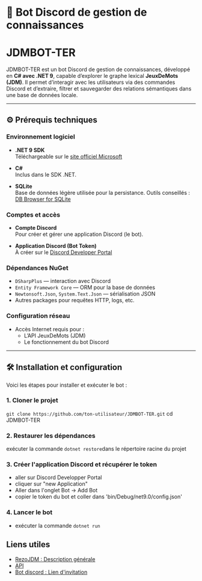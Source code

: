 # 🤖 Bot Discord de gestion de connaissances

# JDMBOT-TER

JDMBOT-TER est un bot Discord de gestion de connaissances, développé en **C# avec .NET 9**, capable d’explorer le graphe lexical **JeuxDeMots (JDM)**. Il permet d’interagir avec les utilisateurs via des commandes Discord et d’extraire, filtrer et sauvegarder des relations sémantiques dans une base de données locale.

---

## ⚙️ Prérequis techniques

### Environnement logiciel

- **.NET 9 SDK**  
  Téléchargeable sur le [site officiel Microsoft](https://dotnet.microsoft.com/en-us/download/dotnet/9.0)

- **C#**  
  Inclus dans le SDK .NET.

- **SQLite**  
  Base de données légère utilisée pour la persistance. Outils conseillés : [DB Browser for SQLite](https://sqlitebrowser.org/)

### Comptes et accès

- **Compte Discord**  
  Pour créer et gérer une application Discord (le bot).

- **Application Discord (Bot Token)**  
  À créer sur le [Discord Developer Portal](https://discord.com/developers/applications)

### Dépendances NuGet

- `DSharpPlus` — interaction avec Discord  
- `Entity Framework Core` — ORM pour la base de données  
- `Newtonsoft.Json`, `System.Text.Json` — sérialisation JSON  
- Autres packages pour requêtes HTTP, logs, etc.

### Configuration réseau

- Accès Internet requis pour :
  - L’API JeuxDeMots (JDM)
  - Le fonctionnement du bot Discord

---

## 🛠️ Installation et configuration

Voici les étapes pour installer et exécuter le bot :

### 1. Cloner le projet


`git clone https://github.com/ton-utilisateur/JDMBOT-TER.git`
cd JDMBOT-TER


### 2. Restaurer les dépendances
exécuter la commande `dotnet restore`dans le répertoire racine du projet

### 3. Créer l'application Discord et récupérer le token
- aller sur Discord  Developper Portal
- cliquer sur "new Application"
- Aller dans l'onglet Bot -> Add Bot
- copier le token du bot et coller dans 'bin/Debug/net9.0/config.json' 

### 4. Lancer le bot
- exécuter la commande `dotnet run`

## Liens utiles  
- [RezoJDM : Description générale](http://www.jeuxdemots.org/jdm-about.php)  
- [API](https://jdm-api.demo.lirmm.fr/)
- [Bot discord : Lien d'invitation]([https://jdm-api.demo.lirmm.fr/](https://discord.com/oauth2/authorize?client_id=1332339024651616298&permissions=8&integration_type=0&scope=bot+applications.commands))  

